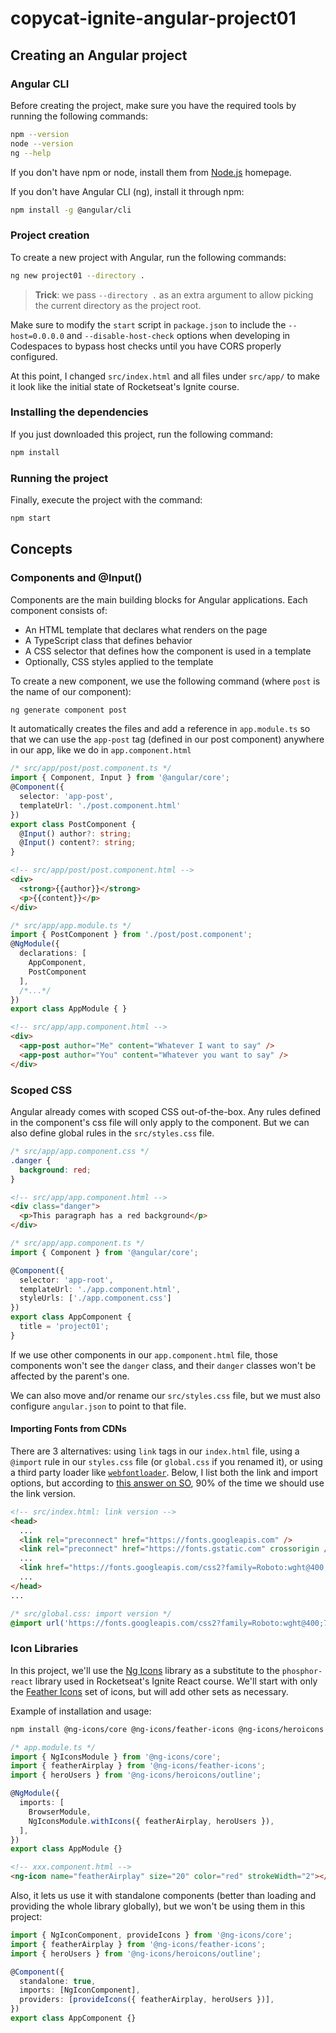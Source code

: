 # copycat-ignite-angular-project01

## Creating an Angular project

### Angular CLI

Before creating the project, make sure you have the required tools by running the following commands:

```bash
npm --version
node --version
ng --help
```
If you don't have npm or node, install them from [Node.js](https://nodejs.org/) homepage.

If you don't have Angular CLI (ng), install it through npm:

```bash
npm install -g @angular/cli
```

### Project creation

To create a new project with Angular, run the following commands:

```bash
ng new project01 --directory .
```

> **Trick**: we pass `--directory .` as an extra argument to allow picking the current directory as the project root.

Make sure to modify the `start` script in `package.json` to include the `--host=0.0.0.0` and `--disable-host-check` options when developing in Codespaces to bypass host checks until you have CORS properly configured.

At this point, I changed `src/index.html` and all files under `src/app/` to make it look like the initial state of Rocketseat's Ignite course.

### Installing the dependencies

If you just downloaded this project, run the following command:

```bash
npm install
```

### Running the project

Finally, execute the project with the command:

```bash
npm start
```

## Concepts

### Components and @Input()

Components are the main building blocks for Angular applications. Each component consists of:

- An HTML template that declares what renders on the page
- A TypeScript class that defines behavior
- A CSS selector that defines how the component is used in a template
- Optionally, CSS styles applied to the template

To create a new component, we use the following command (where `post` is the name of our component):

```bash
ng generate component post
```

It automatically creates the files and add a reference in `app.module.ts` so that we can use the `app-post` tag (defined in our post component) anywhere in our app, like we do in `app.component.html`

```typescript
/* src/app/post/post.component.ts */
import { Component, Input } from '@angular/core';
@Component({
  selector: 'app-post',
  templateUrl: './post.component.html'
})
export class PostComponent {
  @Input() author?: string;
  @Input() content?: string;
}
```

```html
<!-- src/app/post/post.component.html -->
<div>
  <strong>{{author}}</strong>
  <p>{{content}}</p>
</div>
```

```typescript
/* src/app/app.module.ts */
import { PostComponent } from './post/post.component';
@NgModule({
  declarations: [
    AppComponent,
    PostComponent
  ],
  /*...*/
})
export class AppModule { }
```

```html
<!-- src/app/app.component.html -->
<div>
  <app-post author="Me" content="Whatever I want to say" />
  <app-post author="You" content="Whatever you want to say" />
</div>
```

### Scoped CSS

Angular already comes with scoped CSS out-of-the-box. Any rules defined in the component's css file will only apply to the component. But we can also define global rules in the `src/styles.css` file.

```css
/* src/app/app.component.css */
.danger {
  background: red;
}
```

```html
<!-- src/app/app.component.html -->
<div class="danger">
  <p>This paragraph has a red background</p>
</div>
```

```ts
/* src/app/app.component.ts */
import { Component } from '@angular/core';

@Component({
  selector: 'app-root',
  templateUrl: './app.component.html',
  styleUrls: ['./app.component.css']
})
export class AppComponent {
  title = 'project01';
}
```

If we use other components in our `app.component.html` file, those components won't see the `danger` class, and their `danger` classes won't be affected by the parent's one.

We can also move and/or rename our `src/styles.css` file, but we must also configure `angular.json` to point to that file.

#### Importing Fonts from CDNs

There are 3 alternatives: using `link` tags in our `index.html` file, using a `@import` rule in our `styles.css` file (or `global.css` if you renamed it), or using a third party loader like [`webfontloader`](https://www.npmjs.com/package/webfontloader). Below, I list both the link and import options, but according to [this answer on SO](https://stackoverflow.com/questions/12316501/including-google-fonts-link-or-import), 90% of the time we should use the link version.

```html
<!-- src/index.html: link version -->
<head>
  ...
  <link rel="preconnect" href="https://fonts.googleapis.com" />
  <link rel="preconnect" href="https://fonts.gstatic.com" crossorigin />
  ...
  <link href="https://fonts.googleapis.com/css2?family=Roboto:wght@400;700&display=swap" rel="stylesheet" />
  ...
</head>
...
```

```css
/* src/global.css: import version */
@import url('https://fonts.googleapis.com/css2?family=Roboto:wght@400;700&display=swap');
```

### Icon Libraries

In this project, we'll use the [Ng Icons](https://github.com/ng-icons/ng-icons) library as a substitute to the `phosphor-react` library used in Rocketseat's Ignite React course. We'll start with only the [Feather Icons](https://feathericons.com/) set of icons, but will add other sets as necessary.

Example of installation and usage:

```bash
npm install @ng-icons/core @ng-icons/feather-icons @ng-icons/heroicons
```

```ts
/* app.module.ts */
import { NgIconsModule } from '@ng-icons/core';
import { featherAirplay } from '@ng-icons/feather-icons';
import { heroUsers } from '@ng-icons/heroicons/outline';

@NgModule({
  imports: [
    BrowserModule,
    NgIconsModule.withIcons({ featherAirplay, heroUsers }),
  ],
})
export class AppModule {}
```

```html
<!-- xxx.component.html -->
<ng-icon name="featherAirplay" size="20" color="red" strokeWidth="2"></ng-icon>
```

Also, it lets us use it with standalone components (better than loading and providing the whole library globally), but we won't be using them in this project:

```ts
import { NgIconComponent, provideIcons } from '@ng-icons/core';
import { featherAirplay } from '@ng-icons/feather-icons';
import { heroUsers } from '@ng-icons/heroicons/outline';

@Component({
  standalone: true,
  imports: [NgIconComponent],
  providers: [provideIcons({ featherAirplay, heroUsers })],
})
export class AppComponent {}
```
